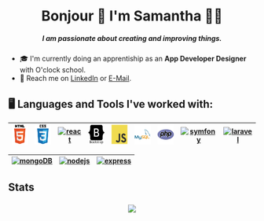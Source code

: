 <h1 align="center"> Bonjour 👋 I'm Samantha 👩‍💻</h1>
<h5 align="center">I am passionate about creating and improving things.</h5> 

- 🎓 I'm currently doing an apprentiship as an <strong>App Developer Designer</strong> with O'clock school.
- 💼 Reach me on [LinkedIn](https://www.linkedin.com/in/samantha-uriostegui/) or [E-Mail](mailto:uriostegui_sam@gmail.com).
  
## 🖥️ Languages and Tools I've worked with:

| <a href="https://www.w3.org/html/" rel="nofollow"><img src="https://raw.githubusercontent.com/devicons/devicon/master/icons/html5/html5-original-wordmark.svg" alt="html5" width="40" height="40" style="max-width: 100%;"></a> | <a href="https://www.w3schools.com/css/" rel="nofollow"><img src="https://raw.githubusercontent.com/devicons/devicon/master/icons/css3/css3-original-wordmark.svg" alt="css3" width="40" height="40" style="max-width: 100%;"></a> | <a href="https://reactjs.org/" rel="nofollow"><img src="https://user-images.githubusercontent.com/58083159/154823721-b99c9ecf-9dc2-4f21-a95f-a0ba2ee994f2.png" alt="react" width="40" style="max-width: 100%;"></a> | <a href="https://getbootstrap.com" rel="nofollow"><img src="https://raw.githubusercontent.com/devicons/devicon/master/icons/bootstrap/bootstrap-plain-wordmark.svg" alt="bootstrap" width="40" height="40" style="max-width: 100%;"></a> | <a href="https://www.w3schools.com/js/" rel="nofollow"><img src="https://raw.githubusercontent.com/devicons/devicon/master/icons/javascript/javascript-original.svg" alt="javascript" width="40" height="40" style="max-width: 100%;"></a> | <a href="https://www.mysql.com/" rel="nofollow"><img src="https://raw.githubusercontent.com/devicons/devicon/master/icons/mysql/mysql-original-wordmark.svg" alt="mysql" width="40" height="40" style="max-width: 100%;"></a> | <a href="https://www.php.net" rel="nofollow"><img src="https://raw.githubusercontent.com/devicons/devicon/master/icons/php/php-original.svg" alt="php" width="40" height="40" style="max-width: 100%;"></a> | <a href="https://www.symfony.com/" rel="nofollow"><img src="https://symfony.com/logos/symfony_white_03.png" alt="symfony" width="50" height="40" style="max-width: 100%;"></a> | <a href="https://laravel.com/" rel="nofollow"><img src="https://github.com/laravel/art/blob/master/laravel-logo.png?raw=true" alt="laravel" width="40" height="40" style="max-width: 100%;"></a>
  |---|---|---|---|---|---|---|---|---|
  
| <a href="https://www.mongodb.com/home" rel="nofollow"><img src="https://cdn.jsdelivr.net/gh/devicons/devicon/icons/mongodb/mongodb-original-wordmark.svg" alt="mongoDB" width="40" height="40" style="max-width: 100%;"/></a> | <a href="https://nodejs.org/en/" rel="nofollow"><img src="https://cdn.jsdelivr.net/gh/devicons/devicon/icons/nodejs/nodejs-original-wordmark.svg" alt="nodejs" width="40" height="40" style="max-width: 100%;"/></a> | <a href="https://expressjs.com/" rel="nofollow"><img src="https://cdn.jsdelivr.net/gh/devicons/devicon/icons/express/express-original-wordmark.svg" alt="express" width="40" height="40" style="max-width: 100%;"/></a>
  |---|---|---|

## Stats
<h3 align="center">

  ![](https://github-readme-stats.vercel.app/api?username=uriostegui-sam&hide=stars,issues,contribs&count_private=true&theme=cobalt) 
</h3>

